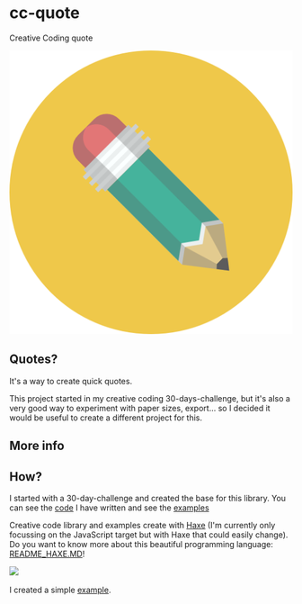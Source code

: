 # cc-quote
Creative Coding quote

<p align="center">
  <img src="icon.jpg" />
</p>

## Quotes?

It's a way to create quick quotes.

This project started in my creative coding 30-days-challenge, but it's also a very good way to experiment with paper sizes, export... so I decided it would be useful to create a different project for this.


## More info



## How?

I started with a 30-day-challenge and created the base for this library. You can see the [code](https://github.com/MatthijsKamstra/creative-coding) I have written and see the [examples](https://matthijskamstra.github.io/creative-coding/)

Creative code library and examples create with [Haxe](http://www.haxe.org) (I'm currently only focussing on the JavaScript target but with Haxe that could easily change). Do you want to know more about this beautiful programming language: [README_HAXE.MD](README_HAXE.MD)!

![](img/example.png)

I created a simple [example](https://matthijskamstra.github.io/cc-quote/).





